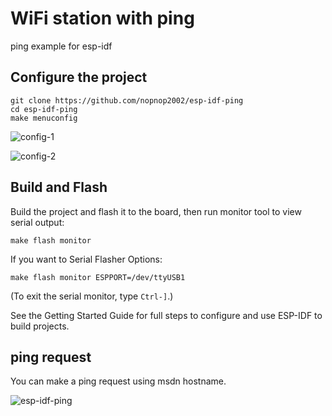 # WiFi station with ping
ping example for esp-idf

## Configure the project
```
git clone https://github.com/nopnop2002/esp-idf-ping
cd esp-idf-ping
make menuconfig
```

![config-1](https://user-images.githubusercontent.com/6020549/72844474-eaa0c600-3cdf-11ea-99aa-84f55a86f671.jpg)

![config-2](https://user-images.githubusercontent.com/6020549/93407157-6b927a80-f8cc-11ea-972a-1c65d62e5991.jpg)


## Build and Flash

Build the project and flash it to the board, then run monitor tool to view serial output:

```
make flash monitor
```

If you want to Serial Flasher Options:

```
make flash monitor ESPPORT=/dev/ttyUSB1
```


(To exit the serial monitor, type ``Ctrl-]``.)

See the Getting Started Guide for full steps to configure and use ESP-IDF to build projects.

## ping request
You can make a ping request using msdn hostname.

![esp-idf-ping](https://user-images.githubusercontent.com/6020549/93407279-ba401480-f8cc-11ea-8e1b-9f9238af9d5d.jpg)
